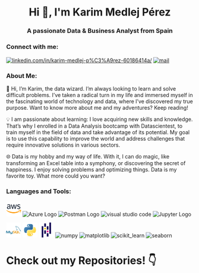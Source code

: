 <h1 align="center">Hi 👋, I'm Karim Medlej Pérez</h1>
<h3 align="center">A passionate Data & Business Analyst from Spain</h3>


<h3 align="left">Connect with me:</h3>
<p align="left">
<a href="https://www.linkedin.com/in/karim-medlej-p%C3%A9rez-60186414a/" rel="nofollow"><img align="center" src="https://camo.githubusercontent.com/d335777810d77c4d37b9e8de004b85e4f7d805af9a304df093485cd1d1f32730/68747470733a2f2f7777772e766563746f726c6f676f2e7a6f6e652f6c6f676f732f6c696e6b6564696e2f6c696e6b6564696e2d69636f6e2e737667" alt="linkedin.com/in/karim-medlej-p%C3%A9rez-60186414a/" height="30" width="40" data-canonical-src="https://www.vectorlogo.zone/logos/linkedin/linkedin-icon.svg" style="max-width: 100%;"></a> 
<a href="mailto:karim.medlej.perez@gmail.com?Subject=Hola%20Sergio%20nos%20gustaría%20conocerte"><img align="center" src="https://camo.githubusercontent.com/b2ea2b57a877b7e993662d111f38d3912672235196288f82373aaf5c3584d0a0/68747470733a2f2f7777772e766563746f726c6f676f2e7a6f6e652f6c6f676f732f676d61696c2f676d61696c2d69636f6e2e737667" height="35" width="35px" alt="mail" data-canonical-src="https://www.vectorlogo.zone/logos/gmail/gmail-icon.svg" style="max-width: 100%;"></a>



<h3 align="left">About Me:</h3>
<p align="left">

👋 Hi, I’m Karim, the data wizard. I’m always looking to learn and solve difficult problems. I’ve taken a radical turn in my life and immersed myself in the fascinating world of technology and data, where I’ve discovered my true purpose. Want to know more about me and my adventures? Keep reading!

💡 I am passionate about learning: I love acquiring new skills and knowledge. That’s why I enrolled in a Data Analysis bootcamp with Datascientest, to train myself in the field of data and take advantage of its potential. My goal is to use this capability to improve the world and address challenges that require innovative solutions in various sectors.

🌐 Data is my hobby and my way of life. With it, I can do magic, like transforming an Excel table into a symphony, or discovering the secret of happiness. I enjoy solving problems and optimizing things. Data is my favorite toy. What more could you want?


<h3 align="left">Languages and Tools:</h3>
<p align="left">
<img src="https://raw.githubusercontent.com/devicons/devicon/master/icons/amazonwebservices/amazonwebservices-original-wordmark.svg" alt="AWS Logo" width="40" height="40"/>
<img src="https://www.vectorlogo.zone/logos/microsoft_azure/microsoft_azure-icon.svg" alt="Azure Logo" width="40" height="40"/>
<img src="https://www.vectorlogo.zone/logos/getpostman/getpostman-icon.svg" alt="Postman Logo" width="40" height="40"/>
<img src="https://camo.githubusercontent.com/4a948e11d0b2ac72fc2ee02d8539c83b7f50f043d8d0b62b0eb9d205001d7b6f/68747470733a2f2f7777772e766563746f726c6f676f2e7a6f6e652f6c6f676f732f76697375616c73747564696f5f636f64652f76697375616c73747564696f5f636f64652d617232312e737667" alt="visual studio code" width="90" height="40" data-canonical-src="https://www.vectorlogo.zone/logos/visualstudio_code/visualstudio_code-ar21.svg" style="max-width: 100%;">
<img src="https://upload.wikimedia.org/wikipedia/commons/3/38/Jupyter_logo.svg" alt="Jupyter Logo" width="40" height="40"/>
  </a>
</p>
<div class="images">
  <img src="https://raw.githubusercontent.com/devicons/devicon/master/icons/mysql/mysql-original-wordmark.svg" alt="mysql" width="40" height="40" style="max-width: 100%; display: inline-block;">
  <img src="https://raw.githubusercontent.com/devicons/devicon/master/icons/python/python-original.svg" alt="python" width="40" height="40" style="max-width: 100%; display: inline-block;">
  <img src="https://raw.githubusercontent.com/devicons/devicon/2ae2a900d2f041da66e950e4d48052658d850630/icons/pandas/pandas-original.svg" alt="pandas" width="40" height="40" style="max-width: 100%;">
  <img src="https://upload.wikimedia.org/wikipedia/commons/6/67/Numpy-svgrepo-com.svg?uselang=es" alt="numpy" width="40" height="40" style="max-width: 100%;">
  <img src="https://matplotlib.org/_static/logo2.svg" alt="matplotlib" width="90" height="40" style="max-width: 100%;">
  <img src="https://upload.wikimedia.org/wikipedia/commons/0/05/Scikit_learn_logo_small.svg" alt="scikit_learn" width="60" height="40" style="max-width: 100%;">
  <img src="https://seaborn.pydata.org/_images/logo-mark-lightbg.svg" alt="seaborn" width="40" height="40" style="max-width: 100%;">
</div>


# Check out my Repositories! 👇
